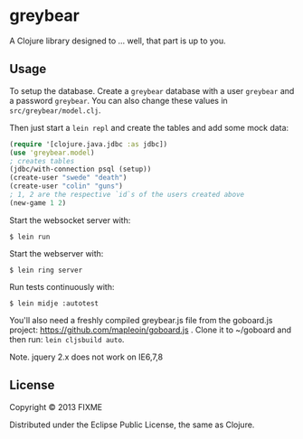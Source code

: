 # greybear

A Clojure library designed to ... well, that part is up to you.

## Usage

To setup the database. Create a `greybear` database with a user
`greybear` and a password `greybear`. You can also change these values
in `src/greybear/model.clj`.

Then just start a `lein repl` and create the tables and add some mock data:

```clojure
(require '[clojure.java.jdbc :as jdbc])
(use 'greybear.model)
; creates tables
(jdbc/with-connection psql (setup))
(create-user "swede" "death")
(create-user "colin" "guns")
; 1, 2 are the respective `id`s of the users created above
(new-game 1 2)
```

Start the websocket server with:

```
$ lein run
```

Start the webserver with:

```
$ lein ring server
```

Run tests continuously with:
```
$ lein midje :autotest
```

You'll also need a freshly compiled greybear.js file from the goboard.js project: https://github.com/mapleoin/goboard.js . Clone it to ~/goboard and then run:
`lein cljsbuild auto`.

Note. jquery 2.x does not work on IE6,7,8

## License

Copyright © 2013 FIXME

Distributed under the Eclipse Public License, the same as Clojure.
